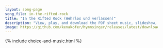 ```yaml
---
layout: song-page
song_file: in-the-rifted-rock
title: "In the Rifted Rock (Wehrlos und verlassen)"
description: "View, play, and download the PDF sheet music, slideshow, and audio. Lyrics: In the rifted Rock I'm resting, safely sheltered, I abide. There no foes nor storms assail me, while within the cleft I hide.    Now I'm resting, swee... english german christian 4part chords"
image: https://github.com/kenakofer/hymnsinger/releases/latest/download/in-the-rifted-rock-trad.png
---
```


{% include choice-and-music.html %}